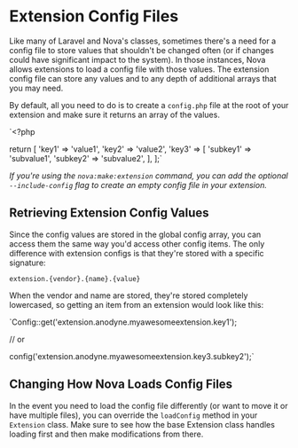 # Extension Config Files

Like many of Laravel and Nova's classes, sometimes there's a need for a config file to store values that shouldn't be changed often (or if changes could have significant impact to the system). In those instances, Nova allows extensions to load a config file with those values. The extension config file can store any values and to any depth of additional arrays that you may need.

By default, all you need to do is to create a `config.php` file at the root of your extension and make sure it returns an array of the values.

`<?php

return [
	'key1' => 'value1',
	'key2' => 'value2',
	'key3' => [
		'subkey1' => 'subvalue1',
		'subkey2' => 'subvalue2',
	],
];`

_If you're using the `nova:make:extension` command, you can add the optional `--include-config` flag to create an empty config file in your extension._

## Retrieving Extension Config Values

Since the config values are stored in the global config array, you can access them the same way you'd access other config items. The only difference with extension configs is that they're stored with a specific signature:

`extension.{vendor}.{name}.{value}`

When the vendor and name are stored, they're stored completely lowercased, so getting an item from an extension would look like this:

`Config::get('extension.anodyne.myawesomeextension.key1');

// or

config('extension.anodyne.myawesomeextension.key3.subkey2');`

## Changing How Nova Loads Config Files

In the event you need to load the config file differently (or want to move it or have multiple files), you can override the `loadConfig` method in your `Extension` class. Make sure to see how the base Extension class handles loading first and then make modifications from there.
